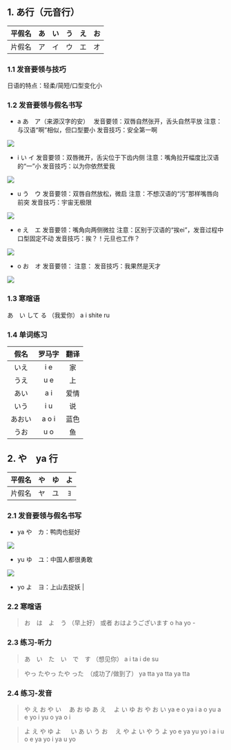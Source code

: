 ## 1. あ行（元音行）


| 平假名 | あ   | い   | う   | え   | お   |
|:---:|:---:|:---:|:---:|:---:|:---:|
| 片假名 | ア   | イ   | ウ   | エ   | オ   |


### 1.1 发音要领与技巧
日语的特点：轻柔/简短/口型变化小

### 1.2 发音要领与假名书写

- a あ　ア（来源汉字的安）　
发音要领：双唇自然张开，舌头自然平放
注意：与汉语“啊”相似，但口型要小
发音技巧：安全第一啊

![](http://carson-mweb.oss-cn-beijing.aliyuncs.com/2020/06/14/15921405366523.jpg?image/auto-orient,1/quality,q_90)


- i い    イ
发音要领：双唇微开，舌尖位于下齿内侧
注意：嘴角拉开幅度比汉语的“一”小
发音技巧：以为你依然爱我

![](http://carson-mweb.oss-cn-beijing.aliyuncs.com/2020/06/14/15921405723964.jpg?image/auto-orient,1/quality,q_90)

- u う　ウ
发音要领：双唇自然放松，微启
注意：不想汉语的“污”那样嘴唇向前突
发音技巧：宇宙无极限

![](http://carson-mweb.oss-cn-beijing.aliyuncs.com/2020/06/14/15921406481166.jpg?image/auto-orient,1/quality,q_90)


- e え　エ
发音要领：嘴角向两侧微拉
注意：区别于汉语的“挨ei”，发音过程中口型固定不动
发音技巧：挨？！元旦也工作？

![](http://carson-mweb.oss-cn-beijing.aliyuncs.com/2020/06/14/15921406672673.jpg?image/auto-orient,1/quality,q_90)

         
- o お　オ
发音要领：
注意：
发音技巧：我果然是天才

![](http://carson-mweb.oss-cn-beijing.aliyuncs.com/2020/06/14/15921406888202.jpg?image/auto-orient,1/quality,q_90)


### 1.3 寒暄语

あ　い  して  る （我爱你）
a      i   shite   ru

###  1.4 单词练习

| 假名  | 罗马字   | 翻译  |
|:---:|:-----:|:---:|
| いえ  | i e   | 家   |
| うえ  | u e   | 上   |
| あい  | a i   | 爱情  |
| いう  | i u   | 说   |
| あおい | a o i | 蓝色  |
| うお  | u o   | 鱼   |

## 2. や　ya 行

| 平假名 | や   | ゆ   | よ   |
|:---:|:---:|:---:|:---:|
| 片假名 | ヤ   | ユ   | ﾖ   |

### 2.1 发音要领与假名书写

- ya  や　カ：鸭肉也挺好

![](http://carson-mweb.oss-cn-beijing.aliyuncs.com/2020/06/14/15921407401090.jpg?image/auto-orient,1/quality,q_90)



- yu  ゆ　ユ：中国人都很勇敢

![](http://carson-mweb.oss-cn-beijing.aliyuncs.com/2020/06/14/15921407528514.jpg?image/auto-orient,1/quality,q_90)


- yo  よ　ヨ：上山去捉妖
|
### 2.2 寒暄语

> お　は　よ　う （早上好） 或者 おはようございます
> o     ha   yo -

### 2.3 练习-听力

> あ　い　た　い　で　す    （想见你）
> a      i      ta      i     de    su

> やっ たやっ たや った　（成功了/做到了）
> ya tta ya tta ya tta

### 2.4 练习-发音

> や え お や い　 あ お ゆ あ え　 よ い ゆ お や お い
> ya  e  o  ya   i      a   o  yu  a   e     yo i   yu   o ya  o   i

> よ え や ゆ よ 　 い あ い う お  　え や よ い や う よ
> yo e  ya yu  yo      i   a    i   u   o       e  ya yo   i  ya  u yo
